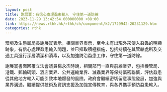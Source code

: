```yaml
---
layout: post
title: 謝展寰：有信心處理蝨患輸入　守住第一道防線
date: 2023-11-29 13:42:54.000000000 +08:00
link: https://news.rthk.hk/rthk/ch/component/k2/1729942-20231129.htm
categories: rthk
---
```


環境及生態局局長謝展寰表示，相關業界表示，至今未有出現外來傳入蝨蟲的明顯跡象，有信心處理蝨患輸入問題，並已採取積極措施，包括持續在其管轄處所及交通工具進行深層清潔和消毒，以及加強防治蝨患工作，守住第一道防線。

謝展寰書面回覆立法會議員楊永杰時說，相關部門一直與前線業界，包括機管局、港鐵、郵輪碼頭、酒店業界、公共運輸業界、滅蟲業界等保持緊密聯繫，評估蝨患從其他地方輸入可能引致本地爆發的風險。政府會繼續密切留意事態發展，加強與業界溝通，繼續提供技術及資訊支援及加強宣傳教育，與各界㩦手預防蝨患輸入。
